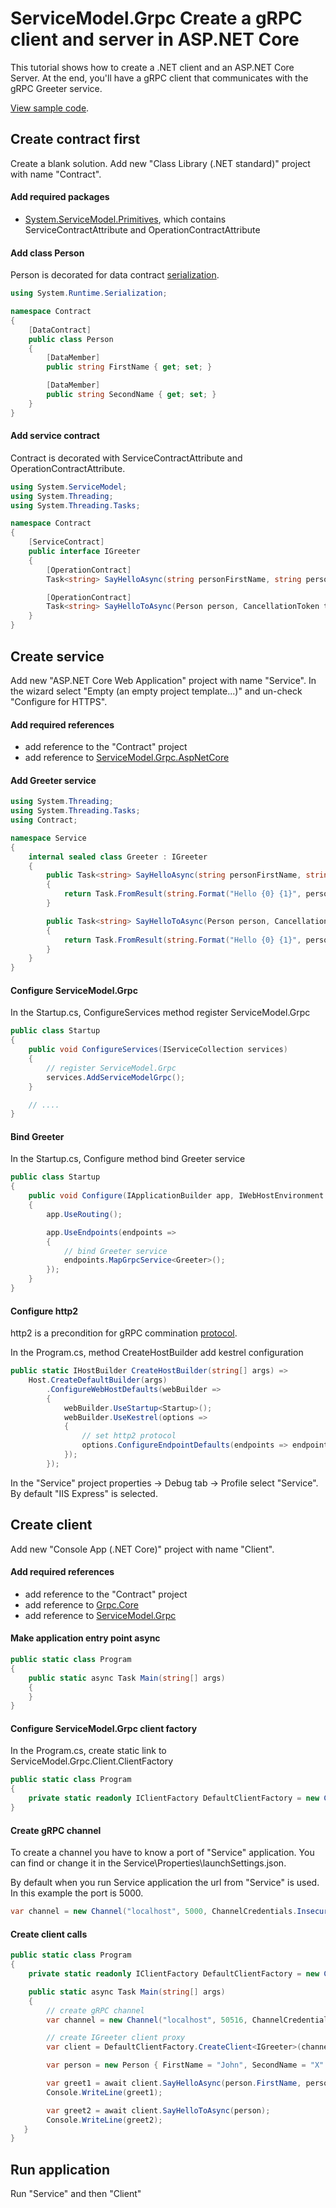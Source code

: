 # ServiceModel.Grpc Create a gRPC client and server in ASP.NET Core

This tutorial shows how to create a .NET client and an ASP.NET Core Server.
At the end, you'll have a gRPC client that communicates with the gRPC Greeter service.

[View sample code](/Examples/CreateClientAndServerASPNETCore).

## Create contract first

Create a blank solution. Add new "Class Library (.NET standard)" project with name "Contract".

#### Add required packages

- [System.ServiceModel.Primitives](https://www.nuget.org/packages/System.ServiceModel.Primitives/), which contains ServiceContractAttribute and OperationContractAttribute

#### Add class Person

Person is decorated for data contract [serialization](https://docs.microsoft.com/en-us/dotnet/framework/wcf/samples/datacontractserializer-sample).

```C#
using System.Runtime.Serialization;

namespace Contract
{
    [DataContract]
    public class Person
    {
        [DataMember]
        public string FirstName { get; set; }

        [DataMember]
        public string SecondName { get; set; }
    }
}
```

#### Add service contract

Contract is decorated with ServiceContractAttribute and OperationContractAttribute.

```C#
using System.ServiceModel;
using System.Threading;
using System.Threading.Tasks;

namespace Contract
{
    [ServiceContract]
    public interface IGreeter
    {
        [OperationContract]
        Task<string> SayHelloAsync(string personFirstName, string personSecondName, CancellationToken token = default);

        [OperationContract]
        Task<string> SayHelloToAsync(Person person, CancellationToken token = default);
    }
}
```

## Create service

Add new "ASP.NET Core Web Application" project with name "Service".
In the wizard select "Empty (an empty project template...)" and un-check "Configure for HTTPS".

#### Add required references

- add reference to the "Contract" project
- add reference to [ServiceModel.Grpc.AspNetCore](https://www.nuget.org/packages/ServiceModel.Grpc.AspNetCore/)

#### Add Greeter service

```C#
using System.Threading;
using System.Threading.Tasks;
using Contract;

namespace Service
{
    internal sealed class Greeter : IGreeter
    {
        public Task<string> SayHelloAsync(string personFirstName, string personSecondName, CancellationToken token)
        {
            return Task.FromResult(string.Format("Hello {0} {1}", personFirstName, personSecondName));
        }

        public Task<string> SayHelloToAsync(Person person, CancellationToken token)
        {
            return Task.FromResult(string.Format("Hello {0} {1}", person.FirstName, person.SecondName));
        }
    }
}
```

#### Configure ServiceModel.Grpc

In the Startup.cs, ConfigureServices method register ServiceModel.Grpc
```C#
public class Startup
{
    public void ConfigureServices(IServiceCollection services)
    {
        // register ServiceModel.Grpc
        services.AddServiceModelGrpc();
    }

    // ....
}
```

#### Bind Greeter

In the Startup.cs, Configure method bind Greeter service

```C#
public class Startup
{
    public void Configure(IApplicationBuilder app, IWebHostEnvironment env)
    {
        app.UseRouting();

        app.UseEndpoints(endpoints =>
        {
            // bind Greeter service
            endpoints.MapGrpcService<Greeter>();
        });
    }
}
```

#### Configure http2

http2 is a precondition for gRPC commination [protocol](https://github.com/grpc/grpc/blob/master/doc/PROTOCOL-HTTP2.md).

In the Program.cs, method CreateHostBuilder add kestrel configuration
```C#
public static IHostBuilder CreateHostBuilder(string[] args) =>
    Host.CreateDefaultBuilder(args)
        .ConfigureWebHostDefaults(webBuilder =>
        {
            webBuilder.UseStartup<Startup>();
            webBuilder.UseKestrel(options =>
            {
                // set http2 protocol
                options.ConfigureEndpointDefaults(endpoints => endpoints.Protocols = HttpProtocols.Http2);
            });
        });
```

In the "Service" project properties -> Debug tab -> Profile select "Service".
By default "IIS Express" is selected.

## Create client

Add new "Console App (.NET Core)" project with name "Client".

#### Add required references

- add reference to the "Contract" project
- add reference to [Grpc.Core](https://www.nuget.org/packages/Grpc.Core/)
- add reference to [ServiceModel.Grpc](https://www.nuget.org/packages/ServiceModel.Grpc/)

#### Make application entry point async

```C#
public static class Program
{
    public static async Task Main(string[] args)
    {
    }
}
```

#### Configure ServiceModel.Grpc client factory

In the Program.cs, create static link to ServiceModel.Grpc.Client.ClientFactory

```C#
public static class Program
{
    private static readonly IClientFactory DefaultClientFactory = new ClientFactory();
}
```

#### Create gRPC channel

To create a channel you have to know a port of "Service" application.
You can find or change it in the Service\Properties\launchSettings.json.

By default when you run Service application the url from "Service" is used.
In this example the port is 5000.

```C#
var channel = new Channel("localhost", 5000, ChannelCredentials.Insecure);
```

#### Create client calls

```C#
public static class Program
{
    private static readonly IClientFactory DefaultClientFactory = new ClientFactory();

    public static async Task Main(string[] args)
    {
        // create gRPC channel
        var channel = new Channel("localhost", 50516, ChannelCredentials.Insecure);

        // create IGreeter client proxy
        var client = DefaultClientFactory.CreateClient<IGreeter>(channel);

        var person = new Person { FirstName = "John", SecondName = "X" };

        var greet1 = await client.SayHelloAsync(person.FirstName, person.SecondName);
        Console.WriteLine(greet1);

        var greet2 = await client.SayHelloToAsync(person);
        Console.WriteLine(greet2);
   }
}
```

## Run application

Run "Service" and then "Client"
